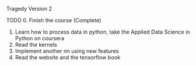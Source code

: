 Tragedy Version 2

TODO
0. Finish the course (Complete)
1. Learn how to process data in python, take the Applied Data Science in Python on coursera
2. Read the kernels
3. Implement another nn using new features
4. Read the website and the tensorflow book
